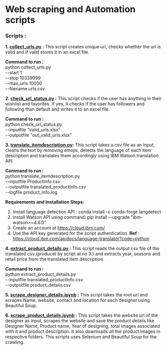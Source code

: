 # Web scraping and Automation scripts


### Scripts :

**1. [collect_urls.py](scripts/collect_urls.py) :** This script creates unique url, checks whether the url is valid and if valid stores it in an excel file.

__Command to run :__       
python collect_urls.py \
--start 1 \
--stop 10339999 \
--max_urls 10000 \
--filename urls.csv


**2. [check_url_status.py](scripts/check_url_status.py)  :** This script checks if the user has anything in their wishlist and favorites. If yes, it checks if the user has followers and following than default and writes it to an excel file.

__Command to run :__        
python check_url_status.py \
--inputfile "valid_urls.xlsx" \
--outputfile "out_valid_urls.xlsx"


**3. [translate_itemdescription.py](scripts/translate_itemdescription.py):** This script takes a csv file as an input, cleans the text by removing emojis, detects the language of each item description and translates them accordingly using IBM Watson translation API. 

__Command to run :__         
python translate_itemdescription.py \
--inputfile ProductInfo.csv \
--outputfile translated_productInfo.csv \
--logfile product_info.log 

__Requirements and Installation Steps:__   
1. Install language detection API : conda install -c conda-forge langdetect
1. Install Watson API using command: pip install --upgrade "ibm-watson>=4.6.0"    
2. Create an account at https://cloud.ibm.com/  
3. Use the API key generated for the script authentication.
__Ref__ : https://cloud.ibm.com/apidocs/language-translator?code=python


**4. [extract_product_details.py](scripts/extract_product_details.py)  :** This script reads the output csv file of the translated csv (producet by script at no 3.) and extracts year, seasons and retail price from the translated item description.

__Command to run :__         
python extract_product_details.py \
--inputfile translated_productInfo.csv \
--outputfile product_details.csv


**5. [scrape_designer_details.ipynb](/scrape_designer_details.ipynb)  :** This script takes the root url and scrapes Name, website, contact and location for each designer using Beautiful Soup.


**6. [scrape_product_details.ipynb](/scrape_product_details.ipynb)  :** This script takes the website url of the designer as input, scrapes the website and save the product details like Designer Name, Product name, Year of designing, total images associated with it and product description. It also downloads all the product images in respective folders. This scripts uses Selenium and Beautiful Soup for the crawling.





